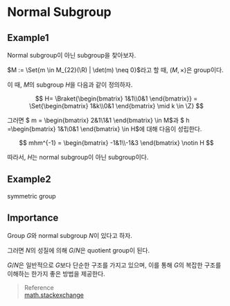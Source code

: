 # Normal Subgroup

## Example1
Normal subgroup이 아닌 subgroup을 찾아보자.

$M := \Set{m \in M_{22}(\R) | \det(m) \neq 0}$라고 할 때, $(M,\times)$은 group이다.

이 때, $M$의 subgroup $H$을 다음과 같이 정의하자.

$$ H= \Braket{\begin{bmatrix} 1&1\\0&1 \end{bmatrix}} = \Set{\begin{bmatrix} 1&k\\0&1 \end{bmatrix} \mid k \in \Z} $$

그러면 $ m = \begin{bmatrix} 2&1\\1&1 \end{bmatrix} \in M$과 $ h =\begin{bmatrix} 1&1\\0&1 \end{bmatrix} \in H$에 대해 다음이 성립한다.

$$ mhm^{-1} = \begin{bmatrix} -1&1\\-1&3 \end{bmatrix} \notin H $$

따라서, $H$는 normal subgroup이 아닌 subgroup이다.

## Example2
symmetric group

## Importance
Group $G$와 normal subgroup $N$이 있다고 하자.

그러면 $N$의 성질에 의해 $G/N$은 quotient group이 된다.

$G/N$은 일반적으로 $G$보다 단순한 구조를 가지고 있으며, 이를 통해 $G$의 복잡한 구조를 이해하는 한가지 좋은 방법을 제공한다.

> Reference  
> [math.stackexchange](https://math.stackexchange.com/questions/2626414/importance-of-normal-subgroups)